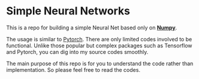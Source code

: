 # Simple Neural Networks
This is a repo for building a simple Neural Net based only on **[Numpy](http://www.numpy.org/)**.

The usage is similar to [Pytorch](https://pytorch.org/).
There are only limited codes involved to be functional.
Unlike those popular but complex packages such as Tensorflow and Pytorch,
you can dig into my source codes smoothly.

The main purpose of this repo is for you
to understand the code rather than implementation.
So please feel free to read the codes.
